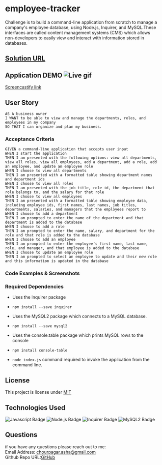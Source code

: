 # employee-tracker
Challenge is to build a command-line application from scratch to manage a company's employee database, using Node.js, Inquirer, and MySQL.These interfaces are called content management systems (CMS) which allows non-developers to easily view and interact with information stored in databases.

## [Solution URL](https://github.com/ashachakre0906/employee-tracker)

## Application DEMO ![Live gif]()
[Screencastify link]()

## User Story
```
AS A business owner
I WANT to be able to view and manage the departments, roles, and employees in my company
SO THAT I can organize and plan my business.
```
### Acceptance Criteria
```
GIVEN a command-line application that accepts user input
WHEN I start the application
THEN I am presented with the following options: view all departments, view all roles, view all employees, add a department, add a role, add an employee, and update an employee role
WHEN I choose to view all departments
THEN I am presented with a formatted table showing department names and department ids
WHEN I choose to view all roles
THEN I am presented with the job title, role id, the department that role belongs to, and the salary for that role
WHEN I choose to view all employees
THEN I am presented with a formatted table showing employee data, including employee ids, first names, last names, job titles, departments, salaries, and managers that the employees report to
WHEN I choose to add a department
THEN I am prompted to enter the name of the department and that department is added to the database
WHEN I choose to add a role
THEN I am prompted to enter the name, salary, and department for the role and that role is added to the database
WHEN I choose to add an employee
THEN I am prompted to enter the employee’s first name, last name, role, and manager, and that employee is added to the database
WHEN I choose to update an employee role
THEN I am prompted to select an employee to update and their new role and this information is updated in the database
```
### Code Examples & Screenshots

### Required Dependencies

* Uses the Inquirer package 
 - `npm install --save inquirer`

* Uses the MySQL2 package which connects to a MySQL database.
- `npm install --save mysql2`

* Uses the console.table package which prints MySQL rows to the console
- `npm install console-table`

* `node index.js` command required to invoke the application from the command line.


## License
This project is license under [MIT](https://choosealicense.com/licenses/mit/)
## Technologies Used

![Javascript Badge](https://img.shields.io/badge/Javascript-blue.svg)
![Node.js Badge](https://img.shields.io/badge/Node-yellow.svg)
![Inquirer Badge](https://img.shields.io/badge/Inquirer-orange.svg)
![MySQL2 Badge](https://img.shields.io/badge/MySQL2-magenta.svg)

## Questions
if you have any questions please reach out to me:<br>
Email Address: chourpagar.asha@gmail.com <br>
Github Repo URL:[GitHub](https://github.com/ashachakre0906)



